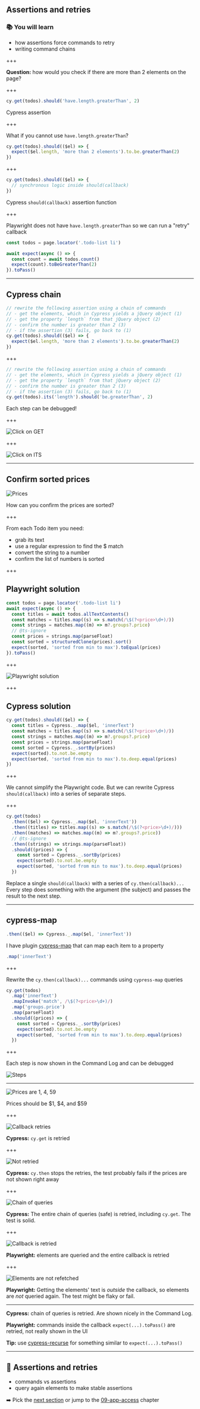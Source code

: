 ## Assertions and retries

### 📚 You will learn

- how assertions force commands to retry
- writing command chains

+++

**Question:** how would you check if there are more than 2 elements on the page?

+++

```js
cy.get(todos).should('have.length.greaterThan', 2)
```

Cypress assertion

+++

What if you cannot use `have.length.greaterThan`?

```js
cy.get(todos).should(($el) => {
  expect($el.length, 'more than 2 elements').to.be.greaterThan(2)
})
```

+++

```js
cy.get(todos).should(($el) => {
  // synchronous logic inside should(callback)
})
```

Cypress `should(callback)` assertion function

+++

Playwright does not have `have.length.greaterThan` so we can run a "retry" callback

```js
const todos = page.locator('.todo-list li')

await expect(async () => {
  const count = await todos.count()
  expect(count).toBeGreaterThan(2)
}).toPass()
```

---

## Cypress chain

```js
// rewrite the following assertion using a chain of commands
// - get the elements, which in Cypress yields a jQuery object (1)
// - get the property `length` from that jQuery object (2)
// - confirm the number is greater than 2 (3)
// - if the assertion (3) fails, go back to (1)
cy.get(todos).should(($el) => {
  expect($el.length, 'more than 2 elements').to.be.greaterThan(2)
})
```

+++

```js
// rewrite the following assertion using a chain of commands
// - get the elements, which in Cypress yields a jQuery object (1)
// - get the property `length` from that jQuery object (2)
// - confirm the number is greater than 2 (3)
// - if the assertion (3) fails, go back to (1)
cy.get(todos).its('length').should('be.greaterThan', 2)
```

Each step can be debugged!

+++

![Click on GET](./img/s1.png)

+++

![Click on ITS](./img/s2.png)

---

## Confirm sorted prices

![Prices](./img/prices.png)

How can you confirm the prices are sorted?

+++

From each Todo item you need:

- grab its text
- use a regular expression to find the $<price> match
- convert the string to a number
- confirm the list of numbers is sorted

+++

## Playwright solution

```js
const todos = page.locator('.todo-list li')
await expect(async () => {
  const titles = await todos.allTextContents()
  const matches = titles.map((s) => s.match(/\$(?<price>\d+)/))
  const strings = matches.map((m) => m?.groups?.price)
  // @ts-ignore
  const prices = strings.map(parseFloat)
  const sorted = structuredClone(prices).sort()
  expect(sorted, 'sorted from min to max').toEqual(prices)
}).toPass()
```

+++

![Playwright solution](./img/pw.png)

+++

## Cypress solution

```js
cy.get(todos).should(($el) => {
  const titles = Cypress._.map($el, 'innerText')
  const matches = titles.map((s) => s.match(/\$(?<price>\d+)/))
  const strings = matches.map((m) => m?.groups?.price)
  const prices = strings.map(parseFloat)
  const sorted = Cypress._.sortBy(prices)
  expect(sorted).to.not.be.empty
  expect(sorted, 'sorted from min to max').to.deep.equal(prices)
})
```

+++

We cannot simplify the Playwright code. But we can rewrite Cypress `should(callback)` into a series of separate steps.

+++

```js
cy.get(todos)
  .then(($el) => Cypress._.map($el, 'innerText'))
  .then((titles) => titles.map((s) => s.match(/\$(?<price>\d+)/)))
  .then((matches) => matches.map((m) => m?.groups?.price))
  // @ts-ignore
  .then((strings) => strings.map(parseFloat))
  .should((prices) => {
    const sorted = Cypress._.sortBy(prices)
    expect(sorted).to.not.be.empty
    expect(sorted, 'sorted from min to max').to.deep.equal(prices)
  })
```

Replace a single `should(callback)` with a series of `cy.then(callback)...` Every step does something with the argument (the subject) and passes the result to the next step.

---

## cypress-map

```js
.then(($el) => Cypress._.map($el, 'innerText'))
```

I have plugin [cypress-map](https://github.com/bahmutov/cypress-map) that can map each item to a property

```js
.map('innerText')
```

+++

Rewrite the `cy.then(callback)...` commands using `cypress-map` queries

```js
cy.get(todos)
  .map('innerText')
  .mapInvoke('match', /\$(?<price>\d+)/)
  .map('groups.price')
  .map(parseFloat)
  .should((prices) => {
    const sorted = Cypress._.sortBy(prices)
    expect(sorted).to.not.be.empty
    expect(sorted, 'sorted from min to max').to.deep.equal(prices)
  })
```

+++

Each step is now shown in the Command Log and can be debugged

![Steps](./img/map.png)

---

![Prices are 1, 4, 59](./img/prices.png)

Prices should be $1, $4, and $59

+++

![Callback retries](./img/c1.png)

**Cypress:** `cy.get` is retried

+++

![Not retried](./img/c2.png)

**Cypress:** `cy.then` stops the retries, the test probably fails if the prices are not shown right away

+++

![Chain of queries](./img/c3.png)

**Cypress:** The entire chain of queries (safe) is retried, including `cy.get`. The test is solid.

+++

![Callback is retried](./img/p1.png)

**Playwright:** elements are queried and the entire callback is retried

+++

![Elements are not refetched](./img/p2.png)

**Playwright:** Getting the elements' text is _outside_ the callback, so elements are _not_ queried again. The test might be flaky or fail.

---

**Cypress:** chain of queries is retried. Are shown nicely in the Command Log.

**Playwright:** commands inside the callback `expect(...).toPass()` are retried, not really shown in the UI

**Tip:** use [cypress-recurse](https://github.com/bahmutov/cypress-recurse) for something similar to `expect(...).toPass()`

---

## 🏁 Assertions and retries

- commands vs assertions
- query again elements to make stable assertions

➡️ Pick the [next section](https://github.com/bahmutov/cypress-workshop-basics#contents) or jump to the [09-app-access](?p=09-app-access) chapter
